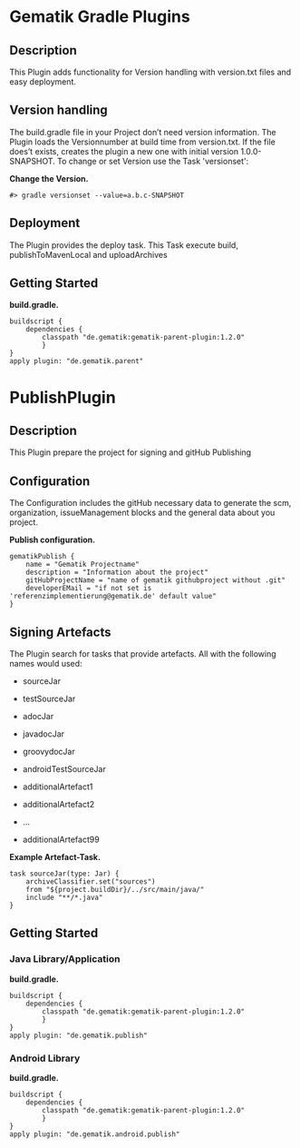 # Gematik Gradle Plugins

## Description

This Plugin adds functionality for Version handling with version.txt files and easy deployment.

## Version handling

The build.gradle file in your Project don’t need version information. The Plugin loads the Versionnumber at build time from version.txt. If the file does’t
exists, creates the plugin a new one with initial version 1.0.0-SNAPSHOT. To change or set Version use the Task 'versionset':

**Change the Version.**

    #> gradle versionset --value=a.b.c-SNAPSHOT

## Deployment

The Plugin provides the deploy task. This Task execute build, publishToMavenLocal and uploadArchives

## Getting Started

**build.gradle.**

    buildscript {
        dependencies {
            classpath "de.gematik:gematik-parent-plugin:1.2.0"
            }
    }
    apply plugin: "de.gematik.parent"

# PublishPlugin

## Description

This Plugin prepare the project for signing and gitHub Publishing

## Configuration

The Configuration includes the gitHub necessary data to generate the scm, organization, issueManagement blocks and the
general data about you project.

**Publish configuration.**

    gematikPublish {
        name = "Gematik Projectname"
        description = "Information about the project"
        gitHubProjectName = "name of gematik githubproject without .git"
        developerEMail = "if not set is 'referenzimplementierung@gematik.de' default value"
    }

## Signing Artefacts

The Plugin search for tasks that provide artefacts. All with the following names would used:

-   sourceJar

-   testSourceJar

-   adocJar

-   javadocJar

-   groovydocJar

-   androidTestSourceJar

-   additionalArtefact1

-   additionalArtefact2

-   …​

-   additionalArtefact99

**Example Artefact-Task.**

    task sourceJar(type: Jar) {
        archiveClassifier.set("sources")
        from "${project.buildDir}/../src/main/java/"
        include "**/*.java"
    }

## Getting Started

### Java Library/Application

**build.gradle.**

    buildscript {
        dependencies {
            classpath "de.gematik:gematik-parent-plugin:1.2.0"
            }
    }
    apply plugin: "de.gematik.publish"

### Android Library

**build.gradle.**

    buildscript {
        dependencies {
            classpath "de.gematik:gematik-parent-plugin:1.2.0"
            }
    }
    apply plugin: "de.gematik.android.publish"
